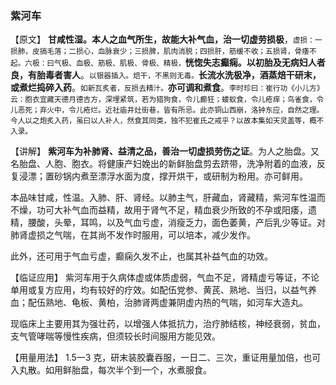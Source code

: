### 紫河车

【原文】   **甘咸性湿。本人之血气所生，故能大补气血，治一切虚劳损极**，<small>虚损：一损肺，皮搞毛落；二损心，血脉衰少；三损脾，肌肉消脱；四损肝，筋缓不收；五损肾，骨痿不起。六极：曰气极、血极、筋极、肌极、骨极、精极，</small>**恍惚失志癫痫。以初胎及无病妇人者良，有胎毒者害人**。<small>以银器插入。焙干，不黑则无毒。</small>**长流水洗极净，酒蒸焙干研末，或煮烂捣碎入药**。<small>如新瓦炙者，反损去精汁。</small>**亦可调和煮食**。<small>李时珍曰：崔行功《小儿方》云：胞衣宜藏天德月德吉方，深埋紧筑，若为猎狗食，令儿癫狂；蝼蚁食，令儿疮痒；鸟雀食，令儿恶死；弃火中，令儿疮烂。近社庙井灶街巷，皆有所忌。此亦铜山西崩，洛钟东应，自然之理。今人以之炮炙入药，虽曰以人补人，然食其同类，独不犯崔氏之戒乎？以故本集如天灵盖等，概不入录。</small>

【讲解】  **紫河车为补肺肾、益清之品，善治一切虚损劳伤之证**。为人之胎盘。又名胎盘、人胞、胞衣。将健康产妇娩出的新鲜胎盘剪去跻带，洗净附着的血液，反复浸漂；置砂锅内煮至漂浮水面为度，撑开烘干，或研制为粉用。亦可鲜用。

本品味甘咸，性温。入肺、肝、肾经。以肺主气，肝藏血，肾藏精，紫河车性温而不燥，功可大补气血而益精，故用于肾气不足，精血衰少所致的不孕或阳痿，遗精，腰酸，头晕，耳鸣，以及气血亏虚，消瘦乏力，面色萎黄，产后乳少等证。对肺肾虚损之气喘，在其尚不发作时服用，可以培本，减少发作。

此外，还可用于气血亏虚，癫痫久发不止，也属其补益气血的功效。

【临证应用】  紫河车用于久病体虚或体质虚弱，气血不足，肾精虚亏等证，不论单用或复方应用，均有较好的疗效。如配伍党参、黄芪、熟地、当归，以益气养血；配伍熟地、龟板、黄柏，治肺肾两虚兼阴虚内热的气喘，如河车大造丸。

现临床上主要用其为强壮药，以增强人体抵抗力，治疗肺结核，神经衰弱，贫血，支气管哮喘等慢性疾病，但须较长时间服用方能见效。

【用量用法】   1.5一3 克，研末装胶囊吞服，一日二、三次，重证用量加倍，也可入丸散。如用鲜胎盘，每次半个到一个，水煮服食。
